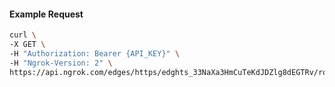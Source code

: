 <!-- Code generated for API Clients. DO NOT EDIT. -->

#### Example Request

```bash
curl \
-X GET \
-H "Authorization: Bearer {API_KEY}" \
-H "Ngrok-Version: 2" \
https://api.ngrok.com/edges/https/edghts_33NaXa3HmCuTeKdJDZlg8dEGTRv/routes/edghtsrt_33NaXYQjBt6wsOIaOkceaMxaXRz/backend
```
